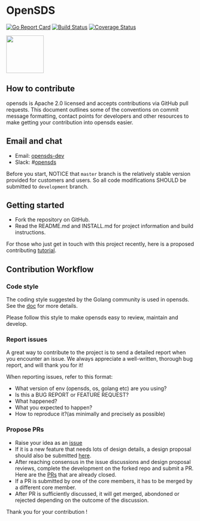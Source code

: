 # OpenSDS

[![Go Report Card](https://goreportcard.com/badge/github.com/sodafoundation/controller?branch=master)](https://goreportcard.com/report/github.com/sodafoundation/controller)
[![Build Status](https://travis-ci.org/sodafoundation/controller.svg?branch=master)](https://travis-ci.org/sodafoundation/controller)
[![Coverage Status](https://coveralls.io/repos/github/sodafoundation/controller/badge.svg?branch=master)](https://coveralls.io/github/sodafoundation/controller?branch=master)

<img src="https://www.opensds.io/wp-content/uploads/sites/18/2016/11/logo_opensds.png" width="100">

## How to contribute

opensds is Apache 2.0 licensed and accepts contributions via GitHub pull requests. This document outlines some of the conventions on commit message formatting, contact points for developers and other resources to make getting your contribution into opensds easier.

## Email and chat

- Email: [opensds-dev](https://lists.opensds.io/mailman/listinfo)
- Slack: #[opensds](https://opensds.slack.com)

Before you start, NOTICE that ```master``` branch is the relatively stable version
provided for customers and users. So all code modifications SHOULD be submitted to
`development` branch.

## Getting started

- Fork the repository on GitHub.
- Read the README.md and INSTALL.md for project information and build instructions.

For those who just get in touch with this project recently, here is a proposed contributing [tutorial](https://github.com/leonwanghui/installation-note/blob/master/opensds_fork_contribute_tutorial.md).

## Contribution Workflow

### Code style

The coding style suggested by the Golang community is used in opensds. See the [doc](https://github.com/golang/go/wiki/CodeReviewComments) for more details.

Please follow this style to make opensds easy to review, maintain and develop.

### Report issues

A great way to contribute to the project is to send a detailed report when you encounter an issue. We always appreciate a well-written, thorough bug report, and will thank you for it!

When reporting issues, refer to this format:

- What version of env (opensds, os, golang etc) are you using?
- Is this a BUG REPORT or FEATURE REQUEST?
- What happened?
- What you expected to happen?
- How to reproduce it?(as minimally and precisely as possible)

### Propose PRs

- Raise your idea as an [issue](https://github.com/sodafoundation/controller/issues)
- If it is a new feature that needs lots of design details, a design proposal should also be submitted [here](https://github.com/opensds/design-specs/pulls).
- After reaching consensus in the issue discussions and design proposal reviews, complete the development on the forked repo and submit a PR.
  Here are the [PRs](https://github.com/sodafoundation/controller/pulls?q=is%3Apr+is%3Aclosed) that are already closed.
- If a PR is submitted by one of the core members, it has to be merged by a different core member.
- After PR is sufficiently discussed, it will get merged, abondoned or rejected depending on the outcome of the discussion.

Thank you for your contribution !
